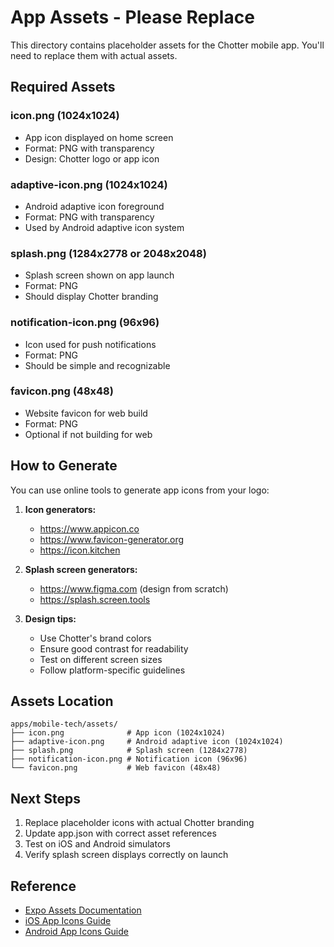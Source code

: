 # App Assets - Please Replace

This directory contains placeholder assets for the Chotter mobile app. You'll need to replace them with actual assets.

## Required Assets

### icon.png (1024x1024)
- App icon displayed on home screen
- Format: PNG with transparency
- Design: Chotter logo or app icon

### adaptive-icon.png (1024x1024)
- Android adaptive icon foreground
- Format: PNG with transparency
- Used by Android adaptive icon system

### splash.png (1284x2778 or 2048x2048)
- Splash screen shown on app launch
- Format: PNG
- Should display Chotter branding

### notification-icon.png (96x96)
- Icon used for push notifications
- Format: PNG
- Should be simple and recognizable

### favicon.png (48x48)
- Website favicon for web build
- Format: PNG
- Optional if not building for web

## How to Generate

You can use online tools to generate app icons from your logo:

1. **Icon generators:**
   - https://www.appicon.co
   - https://www.favicon-generator.org
   - https://icon.kitchen

2. **Splash screen generators:**
   - https://www.figma.com (design from scratch)
   - https://splash.screen.tools

3. **Design tips:**
   - Use Chotter's brand colors
   - Ensure good contrast for readability
   - Test on different screen sizes
   - Follow platform-specific guidelines

## Assets Location

```
apps/mobile-tech/assets/
├── icon.png              # App icon (1024x1024)
├── adaptive-icon.png     # Android adaptive icon (1024x1024)
├── splash.png            # Splash screen (1284x2778)
├── notification-icon.png # Notification icon (96x96)
└── favicon.png           # Web favicon (48x48)
```

## Next Steps

1. Replace placeholder icons with actual Chotter branding
2. Update app.json with correct asset references
3. Test on iOS and Android simulators
4. Verify splash screen displays correctly on launch

## Reference

- [Expo Assets Documentation](https://docs.expo.dev/guides/assets)
- [iOS App Icons Guide](https://developer.apple.com/design/human-interface-guidelines/app-icons)
- [Android App Icons Guide](https://developer.android.com/guide/practices/ui_guidelines/icon_design_launcher)
